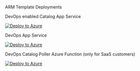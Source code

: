 ARM Template Deployments

DevOps enabled Catalog App Service

[![Deploy to Azure](https://aka.ms/deploytoazurebutton)](https://raw.githubusercontent.com/InRule/DevOpsServices/main/releases/ARMTemplates/InRule.DevOps.Service.json)

DevOps App Service

[![Deploy to Azure](https://aka.ms/deploytoazurebutton)](https://portal.azure.com/#create/Microsoft.Template/uri/https%3A%2F%2Fdevopsservice.blob.core.windows.net%2Fdeploypackages%2FInRule.DevOps.Runtime.Service.json)

DevOps Catalog Poller Azure Function (only for SaaS customers)

[![Deploy to Azure](https://aka.ms/deploytoazurebutton)](https://portal.azure.com/#create/Microsoft.Template/uri/https%3A%2F%2Fdevopsservice.blob.core.windows.net%2Fdeploypackages%2FInRule.DevOps.Runtime.Service.json)
